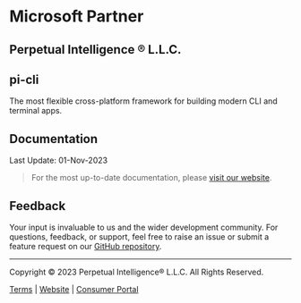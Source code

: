 # Microsoft Partner
## Perpetual Intelligence &reg; L.L.C.

## pi-cli
The most flexible cross-platform framework for building modern CLI and terminal apps.

## Documentation
Last Update: 01-Nov-2023

> For the most up-to-date documentation, please [visit our website](https://docs.perpetualintelligence.com/).

## Feedback
Your input is invaluable to us and the wider development community. For questions, feedback, or support, feel free to raise an issue or submit a feature request on our [GitHub repository](https://github.com/perpetualintelligence/docs/issues).

---
Copyright &copy; 2023 Perpetual Intelligence&reg; L.L.C. All Rights Reserved.

[Terms](https://terms.perpetualintelligence.com/articles/intro.html) | [Website](https://www.perpetualintelligence.com/) | [Consumer Portal](https://www.consumer.perpetualintelligence.com/)
